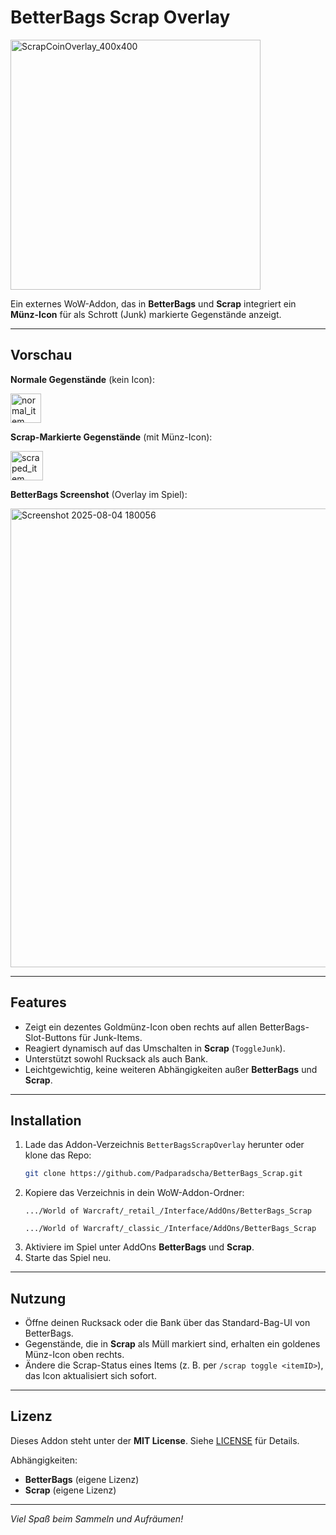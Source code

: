 # BetterBags Scrap Overlay

<img width="400" height="400" alt="ScrapCoinOverlay_400x400" src="https://github.com/user-attachments/assets/a67946a0-6366-4396-96c0-ea19d7b39c3d" />


Ein externes WoW-Addon, das in **BetterBags** und **Scrap** integriert ein **Münz-Icon** für als Schrott (Junk) markierte Gegenstände anzeigt.

---

## Vorschau

**Normale Gegenstände** (kein Icon):

<img width="49" height="47" alt="normal_item" src="https://github.com/user-attachments/assets/bd6d56b9-33ee-4988-addc-69d208d5ff59" />


**Scrap-Markierte Gegenstände** (mit Münz-Icon):

<img width="52" height="47" alt="scraped_item" src="https://github.com/user-attachments/assets/2dab3731-dcd8-4e3b-851a-ca681c1335ca" />


**BetterBags Screenshot** (Overlay im Spiel):

<img width="832" height="734" alt="Screenshot 2025-08-04 180056" src="https://github.com/user-attachments/assets/be4cf2ca-741f-4c7d-9c89-28c32f77b131" />


---

## Features

- Zeigt ein dezentes Goldmünz-Icon oben rechts auf allen BetterBags-Slot-Buttons für Junk-Items.
- Reagiert dynamisch auf das Umschalten in **Scrap** (`ToggleJunk`).
- Unterstützt sowohl Rucksack als auch Bank.
- Leichtgewichtig, keine weiteren Abhängigkeiten außer **BetterBags** und **Scrap**.

---

## Installation

1. Lade das Addon-Verzeichnis `BetterBagsScrapOverlay` herunter oder klone das Repo:
   ```bash
   git clone https://github.com/Padparadscha/BetterBags_Scrap.git
   ```
2. Kopiere das Verzeichnis in dein WoW-Addon-Ordner:
   ```text
   .../World of Warcraft/_retail_/Interface/AddOns/BetterBags_Scrap
   ```
   ```text
   .../World of Warcraft/_classic_/Interface/AddOns/BetterBags_Scrap
   ```
3. Aktiviere im Spiel unter AddOns **BetterBags** und **Scrap**.
4. Starte das Spiel neu.

---

## Nutzung

- Öffne deinen Rucksack oder die Bank über das Standard-Bag-UI von BetterBags.
- Gegenstände, die in **Scrap** als Müll markiert sind, erhalten ein goldenes Münz-Icon oben rechts.
- Ändere die Scrap-Status eines Items (z. B. per `/scrap toggle <itemID>`), das Icon aktualisiert sich sofort.

---

## Lizenz

Dieses Addon steht unter der **MIT License**. Siehe [LICENSE](LICENSE) für Details.

Abhängigkeiten:
- **BetterBags** (eigene Lizenz)
- **Scrap** (eigene Lizenz)

---

*Viel Spaß beim Sammeln und Aufräumen!*
